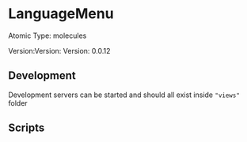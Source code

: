 # LanguageMenu

Atomic Type: molecules

Version:Version: Version: 0.0.12




## Development

Development servers can be started and should all exist inside `"views"` folder

## Scripts
